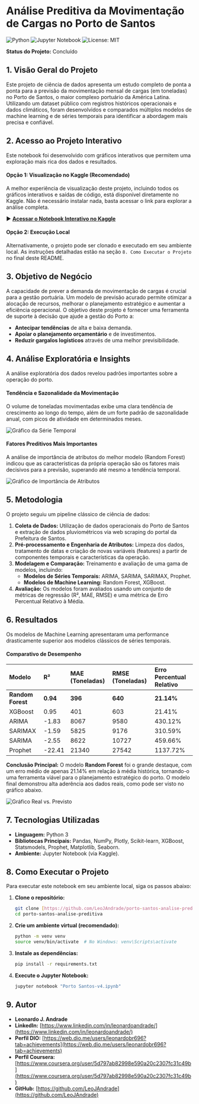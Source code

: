 # Análise Preditiva da Movimentação de Cargas no Porto de Santos

![Python](https://img.shields.io/badge/Python-3.9%2B-blue.svg)
![Jupyter Notebook](https://img.shields.io/badge/Jupyter-Notebook-orange.svg)
![License: MIT](https://img.shields.io/badge/License-MIT-yellow.svg)

**Status do Projeto:** Concluído

## 1. Visão Geral do Projeto
Este projeto de ciência de dados apresenta um estudo completo de ponta a ponta para a previsão da movimentação mensal de cargas (em toneladas) no Porto de Santos, o maior complexo portuário da América Latina. Utilizando um dataset público com registros históricos operacionais e dados climáticos, foram desenvolvidos e comparados múltiplos modelos de machine learning e de séries temporais para identificar a abordagem mais precisa e confiável.

## 2. Acesso ao Projeto Interativo
Este notebook foi desenvolvido com gráficos interativos que permitem uma exploração mais rica dos dados e resultados.

#### **Opção 1: Visualização no Kaggle (Recomendado)**
A melhor experiência de visualização deste projeto, incluindo todos os gráficos interativos e saídas de código, está disponível diretamente no Kaggle. Não é necessário instalar nada, basta acessar o link para explorar a análise completa.

▶️ **[Acessar o Notebook Interativo no Kaggle](https://www.kaggle.com/code/leonardojandrade/porto-santos-v4)**

#### **Opção 2: Execução Local**
Alternativamente, o projeto pode ser clonado e executado em seu ambiente local. As instruções detalhadas estão na seção `8. Como Executar o Projeto` no final deste README.

## 3. Objetivo de Negócio
A capacidade de prever a demanda de movimentação de cargas é crucial para a gestão portuária. Um modelo de previsão acurado permite otimizar a alocação de recursos, melhorar o planejamento estratégico e aumentar a eficiência operacional. O objetivo deste projeto é fornecer uma ferramenta de suporte à decisão que ajude a gestão do Porto a:
* **Antecipar tendências** de alta e baixa demanda.
* **Apoiar o planejamento orçamentário** e de investimentos.
* **Reduzir gargalos logísticos** através de uma melhor previsibilidade.

## 4. Análise Exploratória e Insights
A análise exploratória dos dados revelou padrões importantes sobre a operação do porto.

#### Tendência e Sazonalidade da Movimentação
O volume de toneladas movimentadas exibe uma clara tendência de crescimento ao longo do tempo, além de um forte padrão de sazonalidade anual, com picos de atividade em determinados meses.

![Gráfico da Série Temporal](images/serie_temporal_toneladas.png)

#### Fatores Preditivos Mais Importantes
A análise de importância de atributos do melhor modelo (Random Forest) indicou que as características da própria operação são os fatores mais decisivos para a previsão, superando até mesmo a tendência temporal.

![Gráfico de Importância de Atributos](images/feature_importance.png)

## 5. Metodologia
O projeto seguiu um pipeline clássico de ciência de dados:
1.  **Coleta de Dados:** Utilização de dados operacionais do Porto de Santos e extração de dados pluviométricos via web scraping do portal da Prefeitura de Santos.
2.  **Pré-processamento e Engenharia de Atributos:** Limpeza dos dados, tratamento de datas e criação de novas variáveis (features) a partir de componentes temporais e características da operação.
3.  **Modelagem e Comparação:** Treinamento e avaliação de uma gama de modelos, incluindo:
    * **Modelos de Séries Temporais:** ARIMA, SARIMA, SARIMAX, Prophet.
    * **Modelos de Machine Learning:** Random Forest, XGBoost.
4.  **Avaliação:** Os modelos foram avaliados usando um conjunto de métricas de regressão (R², MAE, RMSE) e uma métrica de Erro Percentual Relativo à Média.

## 6. Resultados
Os modelos de Machine Learning apresentaram uma performance drasticamente superior aos modelos clássicos de séries temporais.

#### Comparativo de Desempenho
| Modelo          | R²     | MAE (Toneladas) | RMSE (Toneladas) | Erro Percentual Relativo |
| :-------------- | :----- | :------------ | :------------- | :----------------------- |
| **Random Forest** | **0.94** | **396** | **640** | **21.14%** |
| XGBoost         | 0.95   | 401          | 603           | 21.41%                |
| ARIMA           | -1.83 | 8067          | 9580           |  430.12%                   |
| SARIMAX           | -1.59 | 5825          | 9176           |  310.59%                   |
| SARIMA           | -2.55 | 8622          | 10727           |  459.66%                   |
| Prophet         | -22.41 | 21340          | 27542           |  1137.72%                   |

**Conclusão Principal:** O modelo **Random Forest** foi o grande destaque, com um erro médio de apenas 21.14% em relação à média histórica, tornando-o uma ferramenta viável para o planejamento estratégico do porto. O modelo final demonstrou alta aderência aos dados reais, como pode ser visto no gráfico abaixo.

![Gráfico Real vs. Previsto](images/random_forest_predict.png)

## 7. Tecnologias Utilizadas
* **Linguagem:** Python 3
* **Bibliotecas Principais:** Pandas, NumPy, Plotly, Scikit-learn, XGBoost, Statsmodels, Prophet, Matplotlib, Seaborn.
* **Ambiente:** Jupyter Notebook (via Kaggle).

## 8. Como Executar o Projeto
Para executar este notebook em seu ambiente local, siga os passos abaixo:

1.  **Clone o repositório:**
    ```bash
    git clone [https://github.com/LeoJAndrade/porto-santos-analise-preditiva.git](https://github.com/LeoJAndrade/porto-santos-analise-preditiva.git)
    cd porto-santos-analise-preditiva
    ```
2.  **Crie um ambiente virtual (recomendado):**
    ```bash
    python -m venv venv
    source venv/bin/activate  # No Windows: venv\Scripts\activate
    ```
3.  **Instale as dependências:**
    ```bash
    pip install -r requirements.txt
    ```
4.  **Execute o Jupyter Notebook:**
    ```bash
    jupyter notebook "Porto Santos-v4.ipynb"
    ```

## 9. Autor
* **Leonardo J. Andrade**
* **LinkedIn:** [https://www.linkedin.com/in/leonardoandrade/](https://www.linkedin.com/in/leonardoandrade/)
* **Perfil DIO:** [https://web.dio.me/users/leonardobr696?tab=achievements](https://web.dio.me/users/leonardobr696?tab=achievements)
* **Perfil Coursera:** [https://www.coursera.org/user/5d797ab82998e590a20c2307fc31c49b](https://www.coursera.org/user/5d797ab82998e590a20c2307fc31c49b)
* **GitHub:** [https://github.com/LeoJAndrade](https://github.com/LeoJAndrade)
